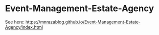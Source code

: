 # Event-Management-Estate-Agency

See here: https://mnrazablog.github.io/Event-Management-Estate-Agency/index.html
